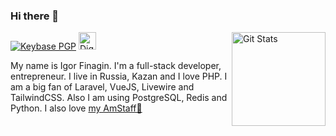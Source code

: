 ### Hi there 🖖

<a href="https://github.com/finagin"><img alt="Git Stats" src="https://github-readme-stats.vercel.app/api?username=finagin&title_color=0366d6&icon_color=0366d6&text_color=24292e&hide=stars&show_icons=true&count_private=true&include_all_commits=true" align="right" height="150" /></a>

[![Keybase PGP][icon-keybase-pgp]][link-keybase-pgp]
[<img alt="DigitalOcean Referral Badge" src="https://web-platforms.sfo2.digitaloceanspaces.com/WWW/Badge%203.svg" height="28"/>][link-do-referral]
  
My name is Igor Finagin. I'm a full-stack developer, entrepreneur. I live in Russia, Kazan and I love PHP. I am a big fan of Laravel, VueJS, Livewire and TailwindCSS. Also I am using PostgreSQL, Redis and Python. I also love [my AmStaff🐶][link-dog-instagram]

<!-- Icons -->

[icon-keybase-pgp]: https://img.shields.io/keybase/pgp/finagin?color=0366d6&logo=keybase&logoColor=33A0FF&style=for-the-badge&labelColor=24292e
[link-keybase-pgp]: https://keybase.io/finagin

[icon-do-referral]: https://web-platforms.sfo2.digitaloceanspaces.com/WWW/Badge%203.svg
[link-do-referral]: https://www.digitalocean.com/?refcode=832ff5cadfc3&utm_campaign=Referral_Invite&utm_medium=Referral_Program&utm_source=badge "DigitalOcean Referral Invite"

[link-dog-instagram]: http://instagram.com/finagins_amstaff "Finagin's AmStaff"
